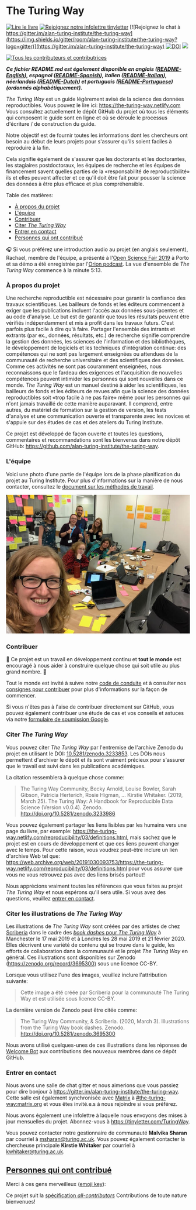 # The Turing Way

[![Lire le livre](https://img.shields.io/badge/lire-le%20livre-blue.svg)](https://the-turing-way.netlify.com)
[![Rejoignez notre infolettre tinyletter](https://img.shields.io/badge/recevoir-notre%20infolettre%20%E2%9D%A4%EF%B8%8F-blueviolet.svg)](https://tinyletter.com/TuringWay)
[![Rejoignez le chat à https://gitter.im/alan-turing-institute/the-turing-way](https://img.shields.io/gitter/room/alan-turing-institute/the-turing-way?logo=gitter)](https://gitter.im/alan-turing-institute/the-turing-way)
[![DOI](https://zenodo.org/badge/DOI/10.5281/zenodo.3233853.svg)](https://doi.org/10.5281/zenodo.3233853)
[![](https://img.shields.io/static/v1?label=TuringWay&message=Je%20veux%20contribuer!&color=yellow&logo=data%3Aimage%2Fpng%3Bbase64%2CiVBORw0KGgoAAAANSUhEUgAAABAAAAAQCAYAAAAf8%2F9hAAACYklEQVQ4jXXTy09TQRTH8f5VPhI1xoVxYURNAFcmRleaGDdGXQlKAYkLUARNfICoScGKpTyE3t5bkKD2AUQepUXB0gcgLTalD9rema8LKRVrT3I2k%2Fl95kwyY6BMfQiFqHaoVDlUBoJBZJl9hn8XRsIhqh0abd55tnWdrBA8WfBSpakMhUqhXUCJhKl2aLR65%2FEtLeGc%2BYoy5aHf46bX7cThctK%2BAw2HQkVAW41wzqHRMjNNRteR%2BQzGjg5udZtQ47FiO50gdLZ1nVbvPNUOFSUSxnB4sJ%2F0TjCTTjHk%2BoJl%2BRtqPEaL6zMH79Rw0dyDVVURqRgyn0EkN8jkshwZGsBQodgQyQ2kyDPsce859drjdqLRKE0D%2FZhHR5F6DpHc2B3%2FjF3BcFqxARIpBXXmt9ii67vAYDhIr8fNx0UfE3OzzC0sIHIpxNYqSPEHqFBsiFQMkU3h8vs5%2FvABTeNje6BCj%2FxcwzLlIZHYROq5v4EoIr2JyCbJ57Kobjd3u7o41v4I68pyCfTGrhSvUKHYAJD5bcTWGjKbJJdO4A8E6JyexP4rWgK8Vkb2AjK7hcxnmZybxfF9kff%2BhZJQofvXwhg7O4vAfU2l79ME79xOrjY3c9ZYVzZs8nvZf6%2BRQCRCTgiODg1iCK6vc6WtjZM1tzlRW8sNa99%2Fx64fH%2BNAQz0un49nfh%2BVmspAcKX4lKWUbMbjXOg2cf3Vy%2BLIoRWqekxc7nhB6%2FQ0lZqKJRBAyjKfKZFIcKixgVPPn3LTamFfUyPne7qp1Oz0Bn4g5d7vVAIUamJ2FqPZzCW7gvlHabBQvwE2XnlAiFRrOwAAAABJRU5ErkJggg%3D%3D)](https://github.com/alan-turing-institute/the-turing-way/blob/master/CONTRIBUTING.md)

<!-- ALL-CONTRIBUTORS-BADGE:START - Do not remove or modify this section -->
[![Tous les contributeurs et contributrices](https://img.shields.io/badge/tous_les_contributeurs_et_contributrices-206-orange.svg)](#contributors)
<!-- ALL-CONTRIBUTORS-BADGE:END -->

**_Ce fichier README.md est également disponible en anglais ([README-English](https://github.com/alan-turing-institute/the-turing-way)), espagnol ([README-Spanish](/README-translated/README-Spanish.md)), italien ([README-Italian](/README-translated/README-Italian.md)), néerlandais ([README-Dutch](/README-translated/README-Dutch.md)) et portuguais ([README-Portuguese](/README-translated/README-Portuguese.md)) (ordonnés alphabétiquement)._**

_The Turing Way_ est un guide légèrement avisé de la science des données reproductibles.
Vous pouvez le lire ici: <https://the-turing-way.netlify.com>
Vous consultez actuellement le dépôt GitHub du projet où tous les éléments qui composent le guide sont en ligne et où se déroule le processus d'écriture / de construction du guide.

Notre objectif est de fournir toutes les informations dont les chercheurs ont besoin au début de leurs projets pour s'assurer qu'ils soient faciles à reproduire à la fin.

Cela signifie également de s'assurer que les doctorants et les doctorantes, les stagiaires postdoctoraux, les équipes de recherche et les équipes de financement savent quelles parties de la «responsabilité de reproductibilité» ils et elles peuvent affecter et ce qu'il doit être fait pour pousser la science des données à être plus efficace et plus compréhensible.

Table des matières:

- [À propos du projet](#à-propos-du-projet)
- [L'équipe](#l'équipe)
- [Contribuer](#contribuer)
- [Citer _The Turing Way_](#citer-the-turing-way)
- [Entrer en contact](#entrer-en-contact)
- [Personnes qui ont contribué](#contribution)

🎧 Si vous préférez une introduction audio au projet (en anglais seulement), Rachael, membre de l'équipe,  a présenté à l'[Open Science Fair 2019](https://www.opensciencefair.eu/) à Porto et sa démo a été enregistrée par l'[Orion podcast](https://orionopenscience.podbean.com/e/the-fair-is-in-town-figshare-the-turing-way-and-open-science-quest-at-the-osfair2019/).
La vue d'ensemble de _The Turing Way_ commence à la minute 5:13.

### À propos du projet

Une recherche reproductible est nécessaire pour garantir la confiance des travaux scientifiques.
Les bailleurs de fonds et les éditeurs commencent à exiger que les publications incluent l'accès aux données sous-jacentes et au code d'analyse.
Le but est de garantir que tous les résultats peuvent être vérifiés indépendamment et mis à profit dans les travaux futurs.
C'est parfois plus facile à dire qu'à faire.
Partager l'ensemble des intrants et extrants (par ex., données, résultats, etc.) de recherche signifie comprendre la gestion des données, les sciences de l'information et des bibliothèques, le développement de logiciels et les techniques d'intégration continue: des compétences qui ne sont pas largement enseignées ou attendues de la communauté de recherche universitaire et des scientifiques des données. Comme ces activités ne sont pas couramment enseignées, nous reconnaissons que le fardeau des exigences et l'acquisition de nouvelles compétences peuvent intimider les personnes qui sont nouvelles dans ce monde.
*The Turing Way* est un manuel destiné à aider les scientifiques, les bailleurs de fonds et les éditeurs de revues afin que la science des données reproductibles soit «trop facile à ne pas faire» même pour les personnes qui n'ont jamais travaillé de cette manière auparavant.
Il comprend, entre autres, du matériel de formation sur la gestion de version, les tests d'analyse et une communication ouverte et transparente avec les novices et s'appuie sur des études de cas et des ateliers du Turing Institute.

Ce projet est développé de façon ouverte et toutes les questions, commentaires et recommandations sont les bienvenus dans notre dépôt GitHub: <https://github.com/alan-turing-institute/the-turing-way>.

### L'équipe

Voici une photo d'une partie de l'équipe lors de la phase planification du projet au Turing Institute.
Pour plus d'informations sur la manière de nous contacter, consultez le [document sur les méthodes de travail](ways_of_working.md).

![Photo d'équipe](book/website/figures/TuringWayTeam.jpg)

### Contribuer

:construction: Ce projet est un travail en développement continu et **tout le monde** est encouragé à nous aider à construire quelque chose qui soit utile au plus grand nombre. :construction:

Tout le monde est invité à suivre notre [code de conduite](CODE_OF_CONDUCT.md) et à consulter nos [consignes pour contribuer](CONTRIBUTING.md) pour plus d'informations sur la façon de commencer.

Si vous n'êtes pas à l'aise de contribuer directement sur GitHub, vous pouvez également contribuer une étude de cas et vos conseils et astuces via notre [formulaire de soumission Google](https://goo.gl/forms/akFqZEIy2kxAjfZW2).

### Citer _The Turing Way_

Vous pouvez citer _The Turing Way_ par l'entremise de l'archive Zenodo du projet en utilisant le DOI: [10.5281/zenodo.3233853](https://doi.org/10.5281/zenodo.3233853).
Les DOIs nous permettent d'archiver le dépôt et ils sont vraiment précieux pour s'assurer que le travail est suivi dans les publications académiques.

La citation ressemblera à quelque chose comme:

> The Turing Way Community, Becky Arnold, Louise Bowler, Sarah Gibson, Patricia Herterich, Rosie Higman, … Kirstie Whitaker. (2019, March 25). The Turing Way: A Handbook for Reproducible Data Science (Version v0.0.4). Zenodo. <http://doi.org/10.5281/zenodo.3233986>

Vous pouvez également partager les liens lisibles par les humains vers une page du livre, par exemple: <https://the-turing-way.netlify.com/reproducibility/03/definitions.html>, mais sachez que le projet est en cours de développement et que ces liens peuvent changer avec le temps.
Pour cette raison, vous voudrez peut-être inclure un lien d'archive Web tel que: <https://web.archive.org/web/20191030093753/https://the-turing-way.netlify.com/reproducibility/03/definitions.html> pour vous assurer que vous ne vous retrouvez pas avec des liens brisés partout!

Nous apprécions vraiment toutes les références que vous faites au projet _The Turing Way_ et nous espérons qu'il sera utile.
Si vous avez des questions, veuillez [entrer en contact](#entrer-en-contact).

### Citer les illustrations de _The Turing Way_

Les illustrations de _The Turing Way_ sont créées par des artistes de chez [Scriberia](https://www.scriberia.co.uk/) dans le cadre des [_book dashes_ pour _The Turing Way_](https://github.com/alan-turing-institute/the-turing-way/tree/master/workshops/book-dash) à Manchester le 17 mai 2019 et à Londres les 28 mai 2019 et 21 février 2020.
Elles décrivent une variété de contenu qui se trouve dans le guide, les efforts de collaboration dans la communauté et le projet _The Turing Way_ en général.
Ces illustrations sont disponibles sur Zenodo ([https://zenodo.org/record/3695300)](https://zenodo.org/record/3695300) sous une licence CC-BY.

Lorsque vous utilisez l'une des images, veuillez inclure l'attribution suivante:
> Cette image a été créée par Scriberia pour la communauté The Turing Way et est utilisée sous licence CC-BY.

La dernière version de Zenodo peut être citée comme:
> The Turing Way Community, & Scriberia. (2020, March 3). Illustrations from the Turing Way book dashes. Zenodo. http://doi.org/10.5281/zenodo.3695300

Nous avons utilisé quelques-unes de ces illustrations dans les réponses de [Welcome Bot](https://github.com/apps/welcome) aux contributions des nouveaux membres dans ce dépôt GitHub.

### Entrer en contact

Nous avons une salle de chat gitter et nous aimerions que vous passiez pour dire bonjour à <https://gitter.im/alan-turing-institute/the-turing-way>.
Cette salle est également synchronisée avec [Matrix](https://matrix.org) à [#the-turing-way:matrix.org](https://riot.im/app/#/room/#the-turing-way:matrix.org) et vous êtes invité.e.s à nous rejoindre si vous préférez.

Nous avons également une infolettre à laquelle nous envoyons des mises à jour mensuelles du projet.
Abonnez-vous à <https://tinyletter.com/TuringWay>.

Vous pouvez contacter notre gestionnaire de communauté **Malvika Sharan** par courriel à [msharan@turing.ac.uk](mailto:msharan@turing.ac.uk).
Vous pouvez également contacter la chercheuse principale **Kirstie Whitaker** par courriel à [kwhitaker@turing.ac.uk](mailto:kwhitaker@turing.ac.uk).

## [Personnes qui ont contribué](https://github.com/alan-turing-institute/the-turing-way#contributors)

Merci à ces gens merveilleux ([emoji key](https://allcontributors.org/docs/en/emoji-key)):

Ce projet suit la [spécification _all-contributors_](https://github.com/all-contributors/all-contributors)
Contributions de toute nature bienvenues!
